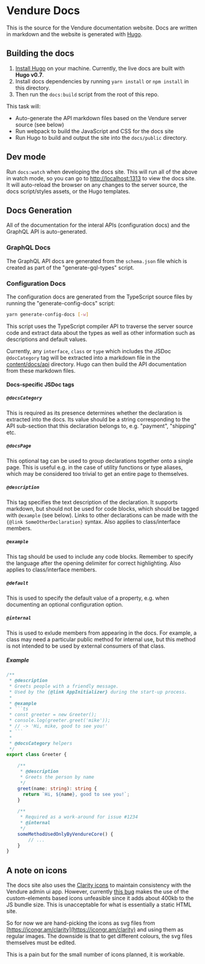 # Vendure Docs

This is the source for the Vendure documentation website. Docs are written in markdown and the website is generated with [Hugo](https://gohugo.io).

## Building the docs

1. [Install Hugo](https://gohugo.io/getting-started/installing/) on your machine. Currently, the live docs are built with **Hugo v0.7**.
2. Install docs dependencies by running `yarn install` or `npm install` in this directory.
3. Then run the `docs:build` script from the root of this repo.

This task will:

* Auto-generate the API markdown files based on the Vendure server source (see below)
* Run webpack to build the JavaScript and CSS for the docs site
* Run Hugo to build and output the site into the `docs/public` directory.

## Dev mode

Run `docs:watch` when developing the docs site. This will run all of the above in watch mode, so you can go to [http://localhost:1313](http://localhost:1313) to view the docs site. It will auto-reload the browser on any changes to the server source, the docs script/styles assets, or the Hugo templates.

## Docs Generation

All of the documentation for the interal APIs (configuration docs) and the GraphQL API is auto-generated.

### GraphQL Docs

The GraphQL API docs are generated from the `schema.json` file which is created as part of the "generate-gql-types" script.

### Configuration Docs

The configuration docs are generated from the TypeScript source files by running the "generate-config-docs" script:

```bash
yarn generate-config-docs [-w]
```

This script uses the TypeScript compiler API to traverse the server source code and extract data about the types as well as other information such as descriptions and default values.

Currently, any `interface`, `class` or `type` which includes the JSDoc `@docCategory` tag will be extracted into a markdown file in the [content/docs/api](./content/docs/api) directory. Hugo can then build the API documentation from these markdown files.

#### Docs-specific JSDoc tags

##### `@docsCategory`

This is required as its presence determines whether the declaration is extracted into the docs. Its value should be a string corresponding to the API sub-section that this declaration belongs to, e.g. "payment", "shipping" etc.

##### `@docsPage`

This optional tag can be used to group declarations together onto a single page. This is useful e.g. in the case of utility functions or
type aliases, which may be considered too trivial to get an entire page to themselves.

##### `@description`

This tag specifies the text description of the declaration. It supports markdown, but should not be used for code blocks, which should be tagged with `@example` (see below). Links to other declarations can be made with the `{@link SomeOtherDeclaration}` syntax. Also applies to class/interface members.

##### `@example`

This tag should be used to include any code blocks. Remember to specify the language after the opening delimiter for correct highlighting. Also applies to class/interface members.

##### `@default`

This is used to specify the default value of a property, e.g. when documenting an optional configuration option.

##### `@internal`

This is used to exlude members from appearing in the docs. For example, a class may need a particular
public method for internal use, but this method is not intended to be used by external consumers of that
class.

##### Example

````ts
/**
 * @description
 * Greets people with a friendly message. 
 * Used by the {@link AppInitializer} during the start-up process.
 *
 * @example
 * ```ts
 * const greeter = new Greeter();
 * console.log(greeter.greet('mike'));
 * // -> 'Hi, mike, good to see you!'
 * ```
 *
 * @docsCategory helpers
 */
export class Greeter {

    /**
     * @description
     * Greets the person by name
     */
    greet(name: string): string {
      return `Hi, ${name}, good to see you!`;
    }
    
    /**
     * Required as a work-around for issue #1234
     * @internal
     */
    someMethodUsedOnlyByVendureCore() {
        // ...
    }
}
````


## A note on icons

The docs site also uses the [Clarity icons](https://clarity.design/icons) to maintain consistency with the Vendure admin ui app. However, currently [this bug](https://github.com/vmware/clarity/issues/2599) makes the use of the custom-elements based icons unfeasible since it adds about 400kb to the JS bundle size. This is unacceptable for what is essentially a static HTML site.

So for now we are hand-picking the icons as svg files from [https://icongr.am/clarity](https://icongr.am/clarity) and using them as regular images. The downside is that to get different colours, the svg files themselves must be edited.

This is a pain but for the small number of icons planned, it is workable.

